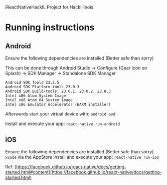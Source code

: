 #
iReactNativeHackIL
Project for HackIllinois
 
# Running instructions
## Android
Ensure the following dependencies are installed (Better safe than sorry)

This can be done through Android Studio -> Configure (Gear Icon on Splash) -> SDK Manager -> Standalone SDK Manager
```
Android SDK Tools 23.2.5
Android SDK Platform-tools 23.0.3
Android SDK Build-tools: 23.0.1, 23.0.2, 23.0.3
Intel x86 Atom System Image
Intel x86 Atom_64 System Image
Intel x86 Emulator Accelerator (HAXM installer)
```
Afterwards start your virtual device with: `android avd`

Install and execute your app: `react-native run-android`

## iOS
Ensure the following dependencies are installed (Better safe than sorry)
`xcode` via the AppStore
Install and execute your app: `react-native run-ios`

Ref: [https://facebook.github.io/react-native/docs/getting-started.html#content](https://facebook.github.io/react-native/docs/getting-started.html)
